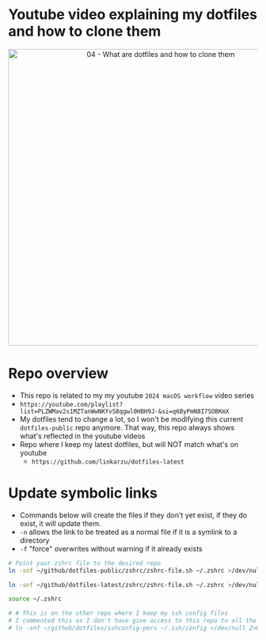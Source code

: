 # Youtube video explaining my dotfiles and how to clone them

<div align="center">
    <a href="https://youtu.be/XBjfzySpGdE">
        <img src="https://res.cloudinary.com/daqwsgmx6/image/upload/v1706358848/youtube/2024-macos-workflow/04-dotfiles-playback" alt="04 - What are dotfiles and how to clone them" width="600"/>
    </a>
</div>

# Repo overview

- This repo is related to my my youtube `2024 macOS workflow` video series
- `https://youtube.com/playlist?list=PLZWMav2s1MZTanWwNKYvS8qgwl0HBH9J-&si=q6ByPmN8I7SOBKmX`
- My dotfiles tend to change a lot, so I won't be modifying this current
  `dotfiles-public` repo anymore. That way, this repo always shows what's
  reflected in the youtube videos
- Repo where I keep my latest dotfiles, but will NOT match what's on youtube
  - `https://github.com/linkarzu/dotfiles-latest`

# Update symbolic links

- Commands below will create the files if they don't yet exist,
  if they do exist, it will update them.
- `-n` allows the link to be treated as a normal file if it is a
  symlink to a directory
- `-f` "force" overwrites without warning if it already exists

```bash
# Point your zshrc file to the desired repo
ln -snf ~/github/dotfiles-public/zshrc/zshrc-file.sh ~/.zshrc >/dev/null 2>&1

ln -snf ~/github/dotfiles-latest/zshrc/zshrc-file.sh ~/.zshrc >/dev/null 2>&1

source ~/.zshrc

# # This is on the other repo where I keep my ssh config files
# I commented this as I don't have give access to this repo to all the hosts
# ln -snf ~/github/dotfiles/sshconfig-pers ~/.ssh/config >/dev/null 2>&1

```
